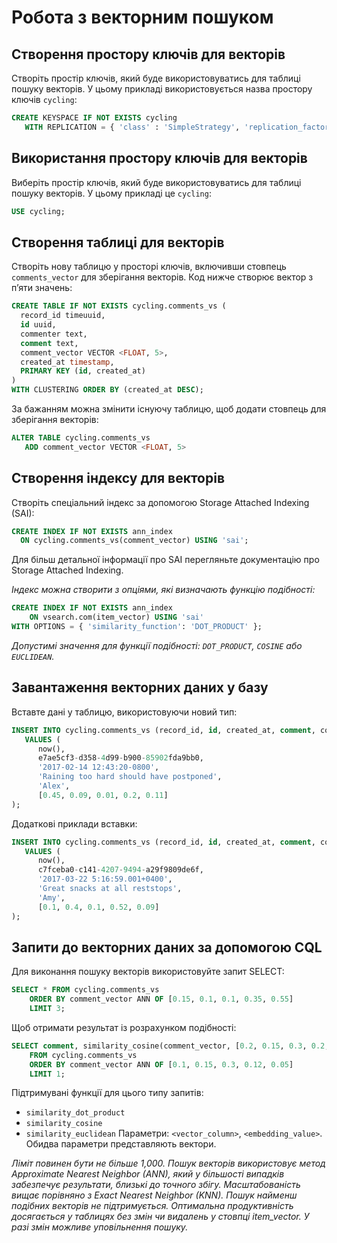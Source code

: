 # Робота з векторним пошуком

## Створення простору ключів для векторів

Створіть простір ключів, який буде використовуватись для таблиці пошуку векторів. У цьому прикладі використовується назва простору ключів `cycling`:

```sql
CREATE KEYSPACE IF NOT EXISTS cycling
   WITH REPLICATION = { 'class' : 'SimpleStrategy', 'replication_factor' : '1' };
```
## Використання простору ключів для векторів
Виберіть простір ключів, який буде використовуватись для таблиці пошуку векторів. У цьому прикладі це `cycling`:

```sql
USE cycling;
```

## Створення таблиці для векторів
Створіть нову таблицю у просторі ключів, включивши стовпець `comments_vector` для зберігання векторів. Код нижче створює вектор з п’яти значень:

```sql
CREATE TABLE IF NOT EXISTS cycling.comments_vs (
  record_id timeuuid,
  id uuid,
  commenter text,
  comment text,
  comment_vector VECTOR <FLOAT, 5>,
  created_at timestamp,
  PRIMARY KEY (id, created_at)
)
WITH CLUSTERING ORDER BY (created_at DESC);
```
За бажанням можна змінити існуючу таблицю, щоб додати стовпець для зберігання векторів:

```sql
ALTER TABLE cycling.comments_vs
   ADD comment_vector VECTOR <FLOAT, 5>
```

## Створення індексу для векторів
Створіть спеціальний індекс за допомогою Storage Attached Indexing (SAI):

```sql
CREATE INDEX IF NOT EXISTS ann_index
  ON cycling.comments_vs(comment_vector) USING 'sai';
```

Для більш детальної інформації про SAI перегляньте документацію про Storage Attached Indexing.

*Індекс можна створити з опціями, які визначають функцію подібності:*
```sql
CREATE INDEX IF NOT EXISTS ann_index
    ON vsearch.com(item_vector) USING 'sai'
WITH OPTIONS = { 'similarity_function': 'DOT_PRODUCT' };
```
*Допустимі значення для функції подібності: `DOT_PRODUCT`, `COSINE` або `EUCLIDEAN`.*

## Завантаження векторних даних у базу
Вставте дані у таблицю, використовуючи новий тип:

```sql
INSERT INTO cycling.comments_vs (record_id, id, created_at, comment, commenter, comment_vector)
   VALUES (
      now(),
      e7ae5cf3-d358-4d99-b900-85902fda9bb0,
      '2017-02-14 12:43:20-0800',
      'Raining too hard should have postponed',
      'Alex',
      [0.45, 0.09, 0.01, 0.2, 0.11]
);
```
Додаткові приклади вставки:

```sql
INSERT INTO cycling.comments_vs (record_id, id, created_at, comment, commenter, comment_vector)
   VALUES (
      now(),
      c7fceba0-c141-4207-9494-a29f9809de6f,
      '2017-03-22 5:16:59.001+0400',
      'Great snacks at all reststops',
      'Amy',
      [0.1, 0.4, 0.1, 0.52, 0.09]
);
```
## Запити до векторних даних за допомогою CQL
Для виконання пошуку векторів використовуйте запит SELECT:
```sql
SELECT * FROM cycling.comments_vs
    ORDER BY comment_vector ANN OF [0.15, 0.1, 0.1, 0.35, 0.55]
    LIMIT 3;
```
Щоб отримати результат із розрахунком подібності:
```sql
SELECT comment, similarity_cosine(comment_vector, [0.2, 0.15, 0.3, 0.2, 0.05])
    FROM cycling.comments_vs
    ORDER BY comment_vector ANN OF [0.1, 0.15, 0.3, 0.12, 0.05]
    LIMIT 1;
```
Підтримувані функції для цього типу запитів:

- `similarity_dot_product`
- `similarity_cosine`
- `similarity_euclidean`
Параметри: `<vector_column>`, `<embedding_value>`. Обидва параметри представляють вектори.

*Ліміт повинен бути не більше 1,000. Пошук векторів використовує метод Approximate Nearest Neighbor (ANN), який у більшості випадків забезпечує результати, близькі до точного збігу. Масштабованість вищає порівняно з Exact Nearest Neighbor (KNN). Пошук найменш подібних векторів не підтримується. Оптимальна продуктивність досягається у таблицях без змін чи видалень у стовпці item_vector. У разі змін можливе уповільнення пошуку.*